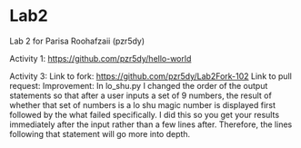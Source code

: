 # Lab2
Lab 2 for Parisa Roohafzaii (pzr5dy)

Activity 1: https://github.com/pzr5dy/hello-world

Activity 3: 
  Link to fork: https://github.com/pzr5dy/Lab2Fork-102
  Link to pull request:
Improvement: In lo_shu.py I changed the order of the output statements so that after a user inputs a set of 9 numbers, the result of      whether that set of numbers is a lo shu magic number is displayed first followed by the what failed specifically. I did this so you get your results immediately after the input rather than a few lines after. Therefore, the lines following that statement will go more into depth. 
